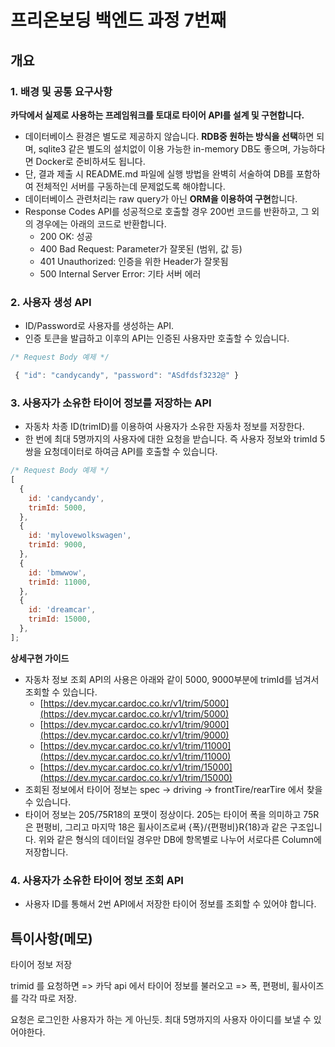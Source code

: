 # 프리온보딩 백엔드 과정 7번째

## 개요

### 1. 배경 및 공통 요구사항

**카닥에서 실제로 사용하는 프레임워크를 토대로 타이어 API를 설계 및 구현합니다.**

- 데이터베이스 환경은 별도로 제공하지 않습니다.
  **RDB중 원하는 방식을 선택**하면 되며, sqlite3 같은 별도의 설치없이 이용 가능한 in-memory DB도 좋으며, 가능하다면 Docker로 준비하셔도 됩니다.
- 단, 결과 제출 시 README.md 파일에 실행 방법을 완벽히 서술하여 DB를 포함하여 전체적인 서버를 구동하는데 문제없도록 해야합니다.
- 데이터베이스 관련처리는 raw query가 아닌 **ORM을 이용하여 구현**합니다.
- Response Codes API를 성공적으로 호출할 경우 200번 코드를 반환하고, 그 외의 경우에는 아래의 코드로 반환합니다.
  - 200 OK: 성공
  - 400 Bad Request: Parameter가 잘못된 (범위, 값 등)
  - 401 Unauthorized: 인증을 위한 Header가 잘못됨
  - 500 Internal Server Error: 기타 서버 에러

### 2. 사용자 생성 API

- ID/Password로 사용자를 생성하는 API.
- 인증 토큰을 발급하고 이후의 API는 인증된 사용자만 호출할 수 있습니다.

```jsx
/* Request Body 예제 */

 { "id": "candycandy", "password": "ASdfdsf3232@" }
```

### 3. 사용자가 소유한 타이어 정보를 저장하는 API

- 자동차 차종 ID(trimID)를 이용하여 사용자가 소유한 자동차 정보를 저장한다.
- 한 번에 최대 5명까지의 사용자에 대한 요청을 받습니다. 즉 사용자 정보와 trimId 5쌍을 요청데이터로 하여금 API를 호출할 수 있습니다.

```jsx
/* Request Body 예제 */
[
  {
    id: 'candycandy',
    trimId: 5000,
  },
  {
    id: 'mylovewolkswagen',
    trimId: 9000,
  },
  {
    id: 'bmwwow',
    trimId: 11000,
  },
  {
    id: 'dreamcar',
    trimId: 15000,
  },
];
```

**상세구현 가이드**

- 자동차 정보 조회 API의 사용은 아래와 같이 5000, 9000부분에 trimId를 넘겨서 조회할 수 있습니다.
  - [https://dev.mycar.cardoc.co.kr/v1/trim/5000](https://dev.mycar.cardoc.co.kr/v1/trim/5000)
  - [https://dev.mycar.cardoc.co.kr/v1/trim/9000](https://dev.mycar.cardoc.co.kr/v1/trim/9000)
  - [https://dev.mycar.cardoc.co.kr/v1/trim/11000](https://dev.mycar.cardoc.co.kr/v1/trim/11000)
  - [https://dev.mycar.cardoc.co.kr/v1/trim/15000](https://dev.mycar.cardoc.co.kr/v1/trim/15000)
- 조회된 정보에서 타이어 정보는 spec → driving → frontTire/rearTire 에서 찾을 수 있습니다.
- 타이어 정보는 205/75R18의 포맷이 정상이다. 205는 타이어 폭을 의미하고 75R은 편평비, 그리고 마지막 18은 휠사이즈로써 {폭}/{편평비}R{18}과 같은 구조입니다. 위와 같은 형식의 데이터일 경우만 DB에 항목별로 나누어 서로다른 Column에 저장합니다.

### 4. 사용자가 소유한 타이어 정보 조회 API

- 사용자 ID를 통해서 2번 API에서 저장한 타이어 정보를 조회할 수 있어야 합니다.

## 특이사항(메모)

타이어 정보 저장

trimid 를 요청하면 => 카닥 api 에서 타이어 정보를 불러오고 => 폭, 편평비, 휠사이즈를 각각 따로 저장.

요청은 로그인한 사용자가 하는 게 아닌듯. 최대 5명까지의 사용자 아이디를 보낼 수 있어야한다.
